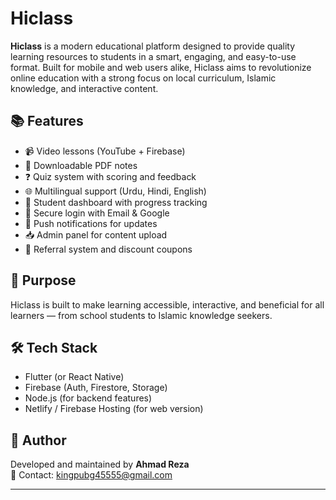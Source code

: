 # Hiclass

**Hiclass** is a modern educational platform designed to provide quality learning resources to students in a smart, engaging, and easy-to-use format. Built for mobile and web users alike, Hiclass aims to revolutionize online education with a strong focus on local curriculum, Islamic knowledge, and interactive content.

## 📚 Features

- 📹 Video lessons (YouTube + Firebase)
- 📄 Downloadable PDF notes
- ❓ Quiz system with scoring and feedback
- 🌐 Multilingual support (Urdu, Hindi, English)
- 👤 Student dashboard with progress tracking
- 🔐 Secure login with Email & Google
- 🔔 Push notifications for updates
- 📥 Admin panel for content upload
- 🎁 Referral system and discount coupons

## 🚀 Purpose

Hiclass is built to make learning accessible, interactive, and beneficial for all learners — from school students to Islamic knowledge seekers.

## 🛠️ Tech Stack

- Flutter (or React Native)
- Firebase (Auth, Firestore, Storage)
- Node.js (for backend features)
- Netlify / Firebase Hosting (for web version)

## 🙌 Author

Developed and maintained by **Ahmad Reza**  
📧 Contact: [kingpubg45555@gmail.com](mailto:kingpubg45555@gmail.com)

---

